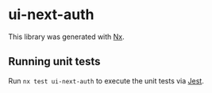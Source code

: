 # ui-next-auth

This library was generated with [Nx](https://nx.dev).

## Running unit tests

Run `nx test ui-next-auth` to execute the unit tests via [Jest](https://jestjs.io).

